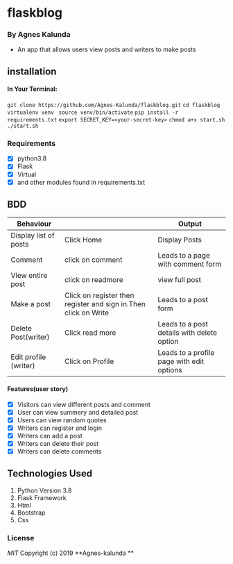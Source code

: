 # flaskblog

### By Agnes Kalunda
- An app that allows users view posts and writers to make posts

## installation
 #### In Your Terminal:
```git clone https://github.com/Agnes-Kalunda/flaskblog.git```
```cd flaskblog```
```virtualenv venv ```
```source venv/bin/activate```
```pip install -r requirements.txt```
```export SECRET_KEY=<your-secret-key>```
```chmod a+x start.sh```
```./start.sh```
### Requirements
- [x] python3.8
- [x] Flask
- [x] Virtual
- [x] and other modules found in requirements.txt
## BDD
| Behaviour           |           |   Output        |
|--------------------|------------|-----------------|
| Display list of posts | Click Home|Display Posts|
| Comment | click on comment |Leads to a page with comment form|
| View entire post|click on readmore| view full post |
| Make a post|Click on register then register and sign in.Then click on Write| Leads to a post form|
| Delete Post(writer)|Click read more | Leads to a post details with delete option|
| Edit profile (writer)|Click on Profile | Leads to a profile page with edit options|
#### Features(user story)
- [x] Visitors can view different posts and comment
- [x] User can view summery and detailed post
- [x] Users can view random quotes
- [x] Writers can register and login
- [x] Writers can add a post
- [x] Writers can delete their post
- [x] Writers can delete comments
## Technologies Used
1. Python Version 3.8
2. Flask Framework
3. Html
4. Bootstrap
5. Css
### License
*MIT*
Copyright (c) 2019 **Agnes-kalunda **
